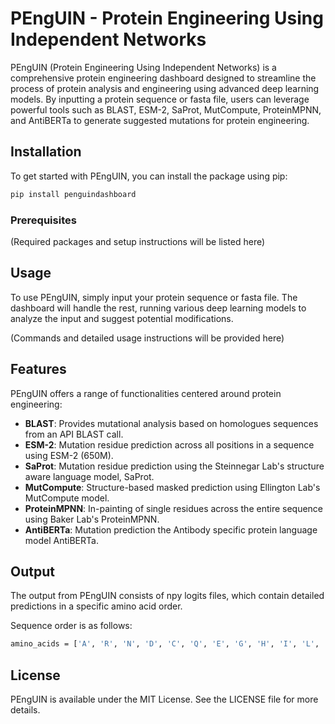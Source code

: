# PEngUIN - Protein Engineering Using Independent Networks

PEngUIN (Protein Engineering Using Independent Networks) is a comprehensive protein engineering dashboard designed to streamline the process of protein analysis and engineering using advanced deep learning models. By inputting a protein sequence or fasta file, users can leverage powerful tools such as BLAST, ESM-2, SaProt, MutCompute, ProteinMPNN, and AntiBERTa to generate suggested mutations for protein engineering.

## Installation

To get started with PEngUIN, you can install the package using pip:

```bash
pip install penguindashboard
```


### Prerequisites

(Required packages and setup instructions will be listed here)

## Usage

To use PEngUIN, simply input your protein sequence or fasta file. The dashboard will handle the rest, running various deep learning models to analyze the input and suggest potential modifications.

(Commands and detailed usage instructions will be provided here)

## Features

PEngUIN offers a range of functionalities centered around protein engineering:

- **BLAST**: Provides mutational analysis based on homologues sequences from an API BLAST call.
- **ESM-2**: Mutation residue prediction across all positions in a sequence using ESM-2 (650M).
- **SaProt**: Mutation residue prediction using the Steinnegar Lab's structure aware language model, SaProt.
- **MutCompute**: Structure-based masked prediction using Ellington Lab's MutCompute model.
- **ProteinMPNN**: In-painting of single residues across the entire sequence using Baker Lab's ProteinMPNN.
- **AntiBERTa**: Mutation prediction the Antibody specific protein language model AntiBERTa.

## Output

The output from PEngUIN consists of npy logits files, which contain detailed predictions in a specific amino acid order. 

Sequence order is as follows:
```bash
amino_acids = ['A', 'R', 'N', 'D', 'C', 'Q', 'E', 'G', 'H', 'I', 'L', 'K', 'M', 'F', 'P', 'S', 'T', 'W', 'Y', 'V']
```

## License

PEngUIN is available under the MIT License. See the LICENSE file for more details.
